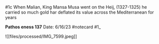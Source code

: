 #1c
When Malian, King Mansa Musa went on
the Heij, (1327-1325) he carried so
much gold
har deflated its value across
the Mediterranean
for years


**Pathos eness 137** 
Date: 6/16/23
 #notecard
 #1_ 

![[files/processed/IMG_7599.jpeg]]